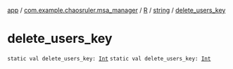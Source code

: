 [app](../../../index.md) / [com.example.chaosruler.msa_manager](../../index.md) / [R](../index.md) / [string](index.md) / [delete_users_key](.)

# delete_users_key

`static val delete_users_key: `[`Int`](https://kotlinlang.org/api/latest/jvm/stdlib/kotlin/-int/index.html)
`static val delete_users_key: `[`Int`](https://kotlinlang.org/api/latest/jvm/stdlib/kotlin/-int/index.html)